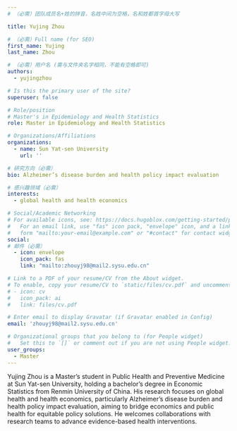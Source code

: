 ```yaml
---
# （必需）团队成员名+姓的拼音，名姓中间为空格，名和姓都首字母大写

title: Yujing Zhou

# （必需）Full name (for SEO)
first_name: Yujing
last_name: Zhou

# （必需）用户名 (需与文件夹名字相同，不能有空格即可)
authors:
  - yujingzhou

# Is this the primary user of the site?
superuser: false

# Role/position
# Master's in Epidemiology and Health Statistics
role: Master in Epidemiology and Health Statistics

# Organizations/Affiliations
organizations:
  - name: Sun Yat-sen University
    url: ''

# 研究方向（必需）
bio: Alzheimer’s disease burden and health policy impact evaluation

# 感兴趣领域（必需）
interests:
  - global health and health economics

# Social/Academic Networking
# For available icons, see: https://docs.hugoblox.com/getting-started/page-builder/#icons
#   For an email link, use "fas" icon pack, "envelope" icon, and a link in the
#   form "mailto:your-email@example.com" or "#contact" for contact widget.
social:
# 邮件（必需）
  - icon: envelope
    icon_pack: fas
    link: "mailto:zhouyj98@mail2.sysu.edu.cn"

# Link to a PDF of your resume/CV from the About widget.
# To enable, copy your resume/CV to `static/files/cv.pdf` and uncomment the lines below.
# - icon: cv
#   icon_pack: ai
#   link: files/cv.pdf

# Enter email to display Gravatar (if Gravatar enabled in Config)
email: 'zhouyj98@mail2.sysu.edu.cn'

# Organizational groups that you belong to (for People widget)
#   Set this to `[]` or comment out if you are not using People widget.
user_groups:
  - Master
---
```


Yujing Zhou is a Master’s student in Public Health and Preventive Medicine at Sun Yat-sen University, holding a bachelor’s degree in Economic Statistics from Renmin University of China. His research focuses on global health and health economics, particularly Alzheimer’s disease burden and health policy impact evaluation, aiming to bridge economics and public health for equitable policy solutions. He welcomes collaborations with research teams to advance evidence-based health interventions.


